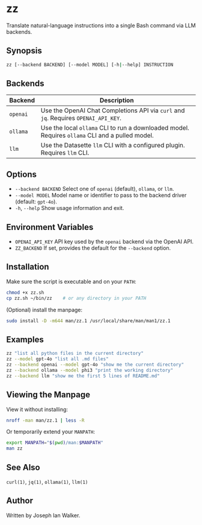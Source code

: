 # zz

Translate natural-language instructions into a single Bash command via LLM backends.

## Synopsis

```bash
zz [--backend BACKEND] [--model MODEL] [-h|--help] INSTRUCTION
```

## Backends

| Backend  | Description                                                                 |
|----------|-----------------------------------------------------------------------------|
| `openai` | Use the OpenAI Chat Completions API via `curl` and `jq`. Requires `OPENAI_API_KEY`. |
| `ollama` | Use the local `ollama` CLI to run a downloaded model. Requires `ollama` CLI and a pulled model. |
| `llm`    | Use the Datasette `llm` CLI with a configured plugin. Requires `llm` CLI.       |

## Options

- `--backend BACKEND`  Select one of `openai` (default), `ollama`, or `llm`.
- `--model MODEL`      Model name or identifier to pass to the backend driver (default: `gpt-4o`).
- `-h`, `--help`       Show usage information and exit.

## Environment Variables

- `OPENAI_API_KEY`  API key used by the `openai` backend via the OpenAI API.
- `ZZ_BACKEND`      If set, provides the default for the `--backend` option.

## Installation

Make sure the script is executable and on your `PATH`:

```bash
chmod +x zz.sh
cp zz.sh ~/bin/zz    # or any directory in your PATH
```

(Optional) install the manpage:

```bash
sudo install -D -m644 man/zz.1 /usr/local/share/man/man1/zz.1
```

## Examples

```bash
zz "list all python files in the current directory"
zz --model gpt-4o "list all .md files"
zz --backend openai --model gpt-4o "show me the current directory"
zz --backend ollama --model phi3 "print the working directory"
zz --backend llm "show me the first 5 lines of README.md"
```

## Viewing the Manpage

View it without installing:

```bash
nroff -man man/zz.1 | less -R
```

Or temporarily extend your `MANPATH`:

```bash
export MANPATH="$(pwd)/man:$MANPATH"
man zz
```

## See Also

`curl(1)`, `jq(1)`, `ollama(1)`, `llm(1)`

## Author

Written by Joseph Ian Walker.